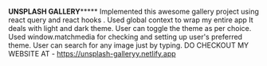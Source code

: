 **********************************UNSPLASH GALLERY***************************************
Implemented this awesome gallery project using react query  and react hooks .
Used global context to wrap my entire app
It deals with light and dark theme. User can toggle the theme as per choice.
Used window.matchmedia for checking and setting up user's preferred theme. 
User can search for any image just by typing. 
DO CHECKOUT MY WEBSITE AT - https://unsplash-galleryy.netlify.app

